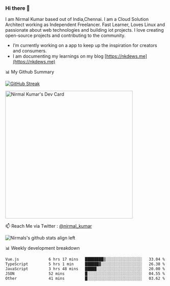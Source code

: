 ### Hi there 👋

 I am Nirmal Kumar based out of India,Chennai. I am a Cloud Solution Architect working as Independent Freelancer. Fast Learner, Loves Linux and passionate about web technologies and building iot projects. I love creating open-source projects and contributing to the community.

- I’m currently working on a app to keep up the inspiration for creators and consumers.
- I am documenting my learnings on my blog [https://nkdews.me](https://nkdews.me)


📊 My Github Summary

[![GitHub Streak](https://github-readme-streak-stats.herokuapp.com?user=nk-gears&theme=dark&hide_border=true&date_format=M%20j%5B%2C%20Y%5D)](https://git.io/streak-stats)

<a href="https://app.daily.dev/nirmal_kumar"><img src="https://api.daily.dev/devcards/a16cfcf02d384b16b41de71ce4d1d811.png?r=8ve" width="400" alt="Nirmal Kumar's Dev Card"/></a>

📫 Reach Me via  Twitter : [@nirmal_kumar](https://twitter.com/nirmal_kumar)

![Nirmals's github stats align left](https://github-readme-stats.vercel.app/api?username=nk-gears&show_icons=true)


📊 Weekly development breakdown

<!--START_SECTION:waka-->

```txt
Vue.js             6 hrs 17 mins   ████████▒░░░░░░░░░░░░░░░░   33.04 %
TypeScript         5 hrs 1 min     ██████▓░░░░░░░░░░░░░░░░░░   26.38 %
JavaScript         3 hrs 48 mins   █████░░░░░░░░░░░░░░░░░░░░   20.00 %
JSON               52 mins         █░░░░░░░░░░░░░░░░░░░░░░░░   04.55 %
Other              41 mins         █░░░░░░░░░░░░░░░░░░░░░░░░   03.62 %
```

<!--END_SECTION:waka-->


